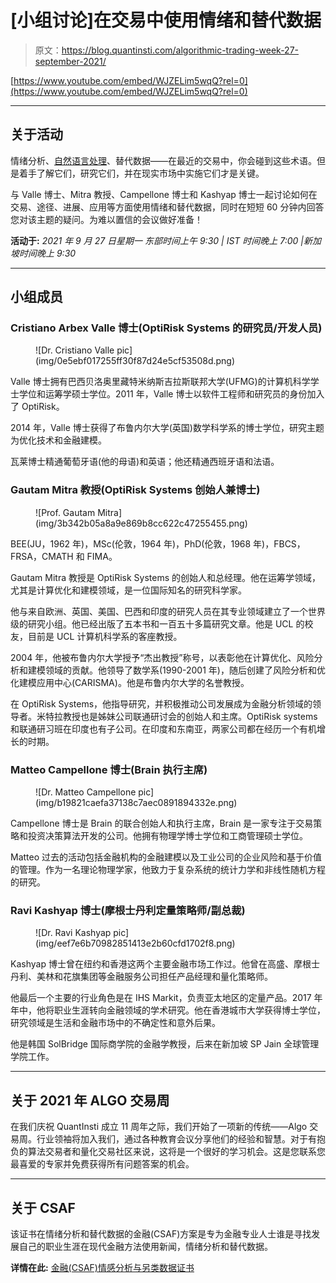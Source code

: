 # [小组讨论]在交易中使用情绪和替代数据

> 原文：<https://blog.quantinsti.com/algorithmic-trading-week-27-september-2021/>

[https://www.youtube.com/embed/WJZELim5wqQ?rel=0](https://www.youtube.com/embed/WJZELim5wqQ?rel=0)

* * *

## 关于活动

情绪分析、[自然语言处理](https://quantra.quantinsti.com/course/natural-language-processing-trading)、替代数据——在最近的交易中，你会碰到这些术语。但是着手了解它们，研究它们，并在现实市场中实施它们才是关键。

与 Valle 博士、Mitra 教授、Campellone 博士和 Kashyap 博士一起讨论如何在交易、途径、进展、应用等方面使用情绪和替代数据，同时在短短 60 分钟内回答您对该主题的疑问。为难以置信的会议做好准备！

**活动于:**
*2021 年 9 月 27 日星期一
东部时间上午 9:30 | IST 时间晚上 7:00 |新加坡时间晚上 9:30*

* * *

## 小组成员

### Cristiano Arbex Valle 博士(OptiRisk Systems 的研究员/开发人员)

<figure class="kg-card kg-image-card">![Dr. Cristiano Valle pic](img/0e5ebf017255ff30f87d24e5cf53508d.png)</figure>

Valle 博士拥有巴西贝洛奥里藏特米纳斯吉拉斯联邦大学(UFMG)的计算机科学学士学位和运筹学硕士学位。2011 年，Valle 博士以软件工程师和研究员的身份加入了 OptiRisk。

2014 年，Valle 博士获得了布鲁内尔大学(英国)数学科学系的博士学位，研究主题为优化技术和金融建模。

瓦莱博士精通葡萄牙语(他的母语)和英语；他还精通西班牙语和法语。

### Gautam Mitra 教授(OptiRisk Systems 创始人兼博士)

<figure class="kg-card kg-image-card">![Prof. Gautam Mitra](img/3b342b05a8a9e869b8cc622c47255455.png)</figure>

BEE(JU，1962 年)，MSc(伦敦，1964 年)，PhD(伦敦，1968 年)，FBCS，FRSA，CMATH 和 FIMA。

Gautam Mitra 教授是 OptiRisk Systems 的创始人和总经理。他在运筹学领域，尤其是计算优化和建模领域，是一位国际知名的研究科学家。

他与来自欧洲、英国、美国、巴西和印度的研究人员在其专业领域建立了一个世界级的研究小组。他已经出版了五本书和一百五十多篇研究文章。他是 UCL 的校友，目前是 UCL 计算机科学系的客座教授。

2004 年，他被布鲁内尔大学授予“杰出教授”称号，以表彰他在计算优化、风险分析和建模领域的贡献。他领导了数学系(1990-2001 年)，随后创建了风险分析和优化建模应用中心(CARISMA)。他是布鲁内尔大学的名誉教授。

在 OptiRisk Systems，他指导研究，并积极推动公司发展成为金融分析领域的领导者。米特拉教授也是姊妹公司联通研讨会的创始人和主席。OptiRisk systems 和联通研习班在印度也有子公司。在印度和东南亚，两家公司都在经历一个有机增长的时期。

### Matteo Campellone 博士(Brain 执行主席)

<figure class="kg-card kg-image-card">![Dr. Matteo Campellone pic](img/b19821caefa37138c7aec0891894332e.png)</figure>

Campellone 博士是 Brain 的联合创始人和执行主席，Brain 是一家专注于交易策略和投资决策算法开发的公司。他拥有物理学博士学位和工商管理硕士学位。

Matteo 过去的活动包括金融机构的金融建模以及工业公司的企业风险和基于价值的管理。作为一名理论物理学家，他致力于复杂系统的统计力学和非线性随机方程的研究。

### Ravi Kashyap 博士(摩根士丹利定量策略师/副总裁)

<figure class="kg-card kg-image-card">![Dr. Ravi Kashyap pic](img/eef7e6b70982851413e2b60cfd1702f8.png)</figure>

Kashyap 博士曾在纽约和香港这两个主要金融市场工作过。他曾在高盛、摩根士丹利、美林和花旗集团等金融服务公司担任产品经理和量化策略师。

他最后一个主要的行业角色是在 IHS Markit，负责亚太地区的定量产品。2017 年年中，他将职业生涯转向金融领域的学术研究。他在香港城市大学获得博士学位，研究领域是生活和金融市场中的不确定性和意外后果。

他是韩国 SolBridge 国际商学院的金融学教授，后来在新加坡 SP Jain 全球管理学院工作。

* * *

## 关于 2021 年 ALGO 交易周

在我们庆祝 QuantInsti 成立 11 周年之际，我们开始了一项新的传统——Algo 交易周。行业领袖将加入我们，通过各种教育会议分享他们的经验和智慧。对于有抱负的算法交易者和量化交易社区来说，这将是一个很好的学习机会。这是您联系您最喜爱的专家并免费获得所有问题答案的机会。

* * *

## 关于 CSAF

该证书在情绪分析和替代数据的金融(CSAF)方案是专为金融专业人士谁是寻找发展自己的职业生涯在现代金融方法使用新闻，情绪分析和替代数据。

**详情在此:** [金融(CSAF)情感分析与另类数据证书](https://www.quantinsti.com/csaf)